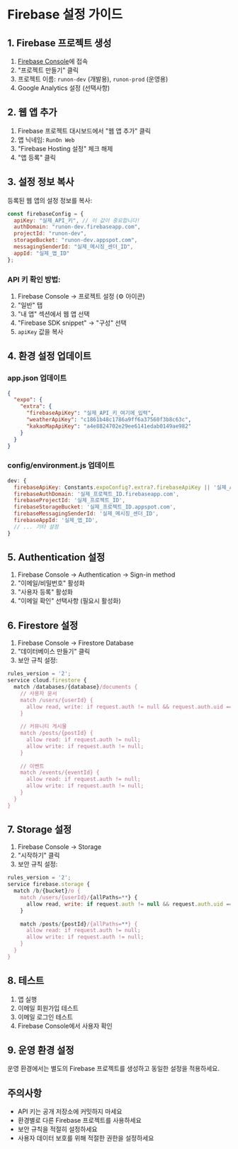 # Firebase 설정 가이드

## 1. Firebase 프로젝트 생성

1. [Firebase Console](https://console.firebase.google.com/)에 접속
2. "프로젝트 만들기" 클릭
3. 프로젝트 이름: `runon-dev` (개발용), `runon-prod` (운영용)
4. Google Analytics 설정 (선택사항)

## 2. 웹 앱 추가

1. Firebase 프로젝트 대시보드에서 "웹 앱 추가" 클릭
2. 앱 닉네임: `RunOn Web`
3. "Firebase Hosting 설정" 체크 해제
4. "앱 등록" 클릭

## 3. 설정 정보 복사

등록된 웹 앱의 설정 정보를 복사:

```javascript
const firebaseConfig = {
  apiKey: "실제_API_키", // 이 값이 중요합니다!
  authDomain: "runon-dev.firebaseapp.com",
  projectId: "runon-dev",
  storageBucket: "runon-dev.appspot.com",
  messagingSenderId: "실제_메시징_센더_ID",
  appId: "실제_앱_ID"
};
```

### API 키 확인 방법:
1. Firebase Console → 프로젝트 설정 (⚙️ 아이콘)
2. "일반" 탭
3. "내 앱" 섹션에서 웹 앱 선택
4. "Firebase SDK snippet" → "구성" 선택
5. `apiKey` 값을 복사

## 4. 환경 설정 업데이트

### app.json 업데이트
```json
{
  "expo": {
    "extra": {
      "firebaseApiKey": "실제_API_키_여기에_입력",
      "weatherApiKey": "c1861b48c1786a9ff6a37560f3b8c63c",
      "kakaoMapApiKey": "a4e8824702e29ee6141edab0149ae982"
    }
  }
}
```

### config/environment.js 업데이트
```javascript
dev: {
  firebaseApiKey: Constants.expoConfig?.extra?.firebaseApiKey || '실제_API_키_여기에_입력',
  firebaseAuthDomain: '실제_프로젝트_ID.firebaseapp.com',
  firebaseProjectId: '실제_프로젝트_ID',
  firebaseStorageBucket: '실제_프로젝트_ID.appspot.com',
  firebaseMessagingSenderId: '실제_메시징_센더_ID',
  firebaseAppId: '실제_앱_ID',
  // ... 기타 설정
}
```

## 5. Authentication 설정

1. Firebase Console → Authentication → Sign-in method
2. "이메일/비밀번호" 활성화
3. "사용자 등록" 활성화
4. "이메일 확인" 선택사항 (필요시 활성화)

## 6. Firestore 설정

1. Firebase Console → Firestore Database
2. "데이터베이스 만들기" 클릭
3. 보안 규칙 설정:

```javascript
rules_version = '2';
service cloud.firestore {
  match /databases/{database}/documents {
    // 사용자 문서
    match /users/{userId} {
      allow read, write: if request.auth != null && request.auth.uid == userId;
    }
    
    // 커뮤니티 게시물
    match /posts/{postId} {
      allow read: if request.auth != null;
      allow write: if request.auth != null;
    }
    
    // 이벤트
    match /events/{eventId} {
      allow read: if request.auth != null;
      allow write: if request.auth != null;
    }
  }
}
```

## 7. Storage 설정

1. Firebase Console → Storage
2. "시작하기" 클릭
3. 보안 규칙 설정:

```javascript
rules_version = '2';
service firebase.storage {
  match /b/{bucket}/o {
    match /users/{userId}/{allPaths=**} {
      allow read, write: if request.auth != null && request.auth.uid == userId;
    }
    
    match /posts/{postId}/{allPaths=**} {
      allow read: if request.auth != null;
      allow write: if request.auth != null;
    }
  }
}
```

## 8. 테스트

1. 앱 실행
2. 이메일 회원가입 테스트
3. 이메일 로그인 테스트
4. Firebase Console에서 사용자 확인

## 9. 운영 환경 설정

운영 환경에서는 별도의 Firebase 프로젝트를 생성하고 동일한 설정을 적용하세요.

## 주의사항

- API 키는 공개 저장소에 커밋하지 마세요
- 환경별로 다른 Firebase 프로젝트를 사용하세요
- 보안 규칙을 적절히 설정하세요
- 사용자 데이터 보호를 위해 적절한 권한을 설정하세요 
